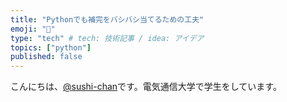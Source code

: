 ```yaml
---
title: "Pythonでも補完をバシバシ当てるための工夫"
emoji: "🤖"
type: "tech" # tech: 技術記事 / idea: アイデア
topics: ["python"]
published: false
---
```


こんにちは、[@sushi-chan](https://zenn.dev/sushichaaaan)です。電気通信大学で学生をしています。
